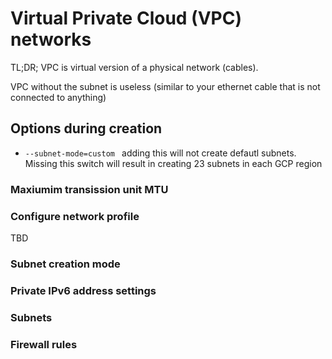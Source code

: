# Virtual Private Cloud (VPC) networks

TL;DR; VPC is virtual version of a physical network (cables). 

VPC without the subnet is useless (similar to your ethernet cable that is not connected to anything)


## Options during creation


- ```--subnet-mode=custom ``` adding this will not create defautl subnets. Missing this switch will result in creating 23 subnets in each GCP region

### Maxiumim transission unit MTU

### Configure network profile
TBD

### Subnet creation mode

### Private IPv6 address settings

### Subnets

### Firewall rules
